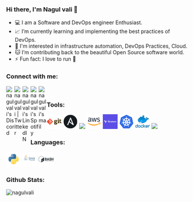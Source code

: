 ### Hi there, I'm Nagul vali 👋

- 💻 I am a Software and DevOps engineer Enthusiast.
- 📈 I’m currently learning and implementing the best practices of DevOps.
- 💟 I'm interested in infrastructure automation, DevOps Practices, Cloud.
- 🐱 I’m contributing back to the beautiful Open Source software world.
- ⚡ Fun fact: I love to run 🏃

### Connect with me:
<a href="https://discordapp.com/users/nagulvali#6796">
  <img align="left" alt="nagulvali's Discord" width="22px" src="https://raw.githubusercontent.com/peterthehan/peterthehan/master/assets/discord.svg" />
</a>
<a href="https://twitter.com/NagulVali2">
  <img align="left" alt="nagul vali | Twitter" width="22px" src="https://raw.githubusercontent.com/peterthehan/peterthehan/master/assets/twitter.svg" />
</a>
<a href="https://www.linkedin.com/in/nagulvali/">
  <img align="left" alt="nagulvali's LinkedIN" width="22px" src="https://raw.githubusercontent.com/peterthehan/peterthehan/master/assets/linkedin.svg" />
</a>
<a href="https://open.spotify.com/user/tcjhksj0w7y439glcogsb2ns8">
  <img align="left" alt="nagulvali's Spotify" width="22px" src="https://raw.githubusercontent.com/peterthehan/peterthehan/master/assets/spotify.svg" />
</a>  
<a href="nagulvali555@gmail.com">
  <img align="left" alt="nagulvali's mail" width="22px" src="https://image.flaticon.com/icons/png/512/732/732200.png" />
</a> 


<br />

### Tools:

<code><img height="40" src="https://raw.githubusercontent.com/github/explore/80688e429a7d4ef2fca1e82350fe8e3517d3494d/topics/git/git.png"></code>
<code><img height="40" src="https://raw.githubusercontent.com/github/explore/80688e429a7d4ef2fca1e82350fe8e3517d3494d/topics/ansible/ansible.png"></code>
<code><img height="40" src="https://camo.githubusercontent.com/ec0079d7b416a8b69536d6ca8c19fe85c6e9251a1cb7cdaaab09571cf2d21d18/68747470733a2f2f7777772e6a656e6b696e732e696f2f73697465732f64656661756c742f66696c65732f6a656e6b696e735f6c6f676f2e706e67"></code>
<code><img height="40" src="https://raw.githubusercontent.com/github/explore/fbceb94436312b6dacde68d122a5b9c7d11f9524/topics/aws/aws.png"></code>
<code><img height="40" src="https://raw.githubusercontent.com/github/explore/80688e429a7d4ef2fca1e82350fe8e3517d3494d/topics/terraform/terraform.png"></code>
<code><img height="40" src="https://raw.githubusercontent.com/github/explore/80688e429a7d4ef2fca1e82350fe8e3517d3494d/topics/kubernetes/kubernetes.png"></code>
<code><img height="40" src="https://raw.githubusercontent.com/github/explore/80688e429a7d4ef2fca1e82350fe8e3517d3494d/topics/docker/docker.png"></code>
<code><img height="40" src="https://helm.sh/img/helm.svg"></code>

### Languages:

<code><img height="40" src="https://raw.githubusercontent.com/github/explore/80688e429a7d4ef2fca1e82350fe8e3517d3494d/topics/python/python.png"></code>
<code><img height="40" src="https://raw.githubusercontent.com/github/explore/80688e429a7d4ef2fca1e82350fe8e3517d3494d/topics/java/java.png"></code>
<code><img height="40" src="https://raw.githubusercontent.com/github/explore/80688e429a7d4ef2fca1e82350fe8e3517d3494d/topics/bash/bash.png"></code>


### Github Stats:
<p align="left"> <img src="https://github-readme-stats.vercel.app/api?username=nagulvali555&show_icons=true&theme=gotham" alt="nagulvali" />


<!-- 
- 🔭 I’m currently working on ...
- 🌱 I’m currently learning ...
- 👯 I’m looking to collaborate on ...
- 🤔 I’m looking for help with ...
- 💬 Ask me about ...
- 📫 How to reach me: ...
- 😄 Pronouns: ...
- ⚡ Fun fact: ... -->
